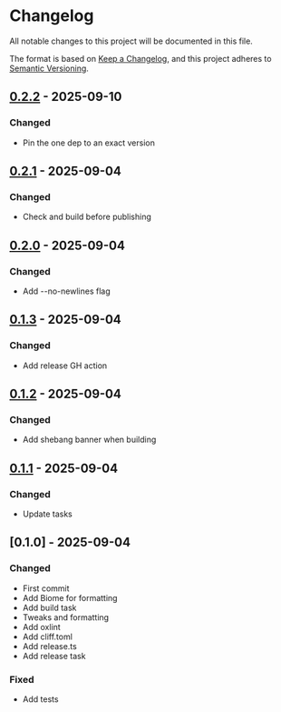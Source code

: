 # Changelog

All notable changes to this project will be documented in this file.

The format is based on [Keep a Changelog](https://keepachangelog.com/en/1.0.0/),
and this project adheres to [Semantic Versioning](https://semver.org/spec/v2.0.0.html).

## [0.2.2] - 2025-09-10

### Changed

- Pin the one dep to an exact version

## [0.2.1] - 2025-09-04

### Changed

- Check and build before publishing

## [0.2.0] - 2025-09-04

### Changed

- Add --no-newlines flag

## [0.1.3] - 2025-09-04

### Changed

- Add release GH action

## [0.1.2] - 2025-09-04

### Changed

- Add shebang banner when building

## [0.1.1] - 2025-09-04

### Changed

- Update tasks

## [0.1.0] - 2025-09-04

### Changed

- First commit
- Add Biome for formatting
- Add build task
- Tweaks and formatting
- Add oxlint
- Add cliff.toml
- Add release.ts
- Add release task

### Fixed

- Add tests

[0.2.2]: https://github.com/mybuddymichael/yute/compare/v0.2.1..v0.2.2
[0.2.1]: https://github.com/mybuddymichael/yute/compare/v0.2.0..v0.2.1
[0.2.0]: https://github.com/mybuddymichael/yute/compare/v0.1.3..v0.2.0
[0.1.3]: https://github.com/mybuddymichael/yute/compare/v0.1.2..v0.1.3
[0.1.2]: https://github.com/mybuddymichael/yute/compare/v0.1.1..v0.1.2
[0.1.1]: https://github.com/mybuddymichael/yute/compare/v0.1.0..v0.1.1

<!-- generated by git-cliff -->
